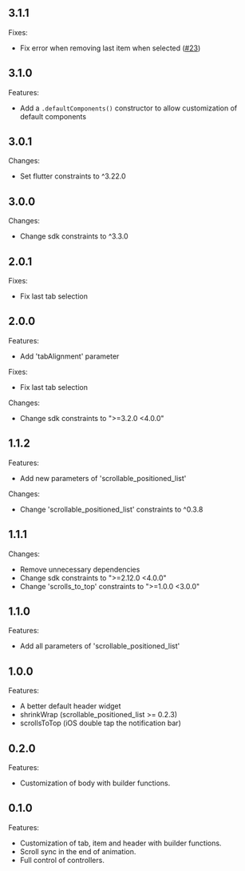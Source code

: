 ## 3.1.1

Fixes:
- Fix error when removing last item when selected ([#23](https://github.com/railson-ferreira/scrollable_list_tab_scroller/issues/23))

## 3.1.0

Features:
- Add a `.defaultComponents()` constructor to allow customization of default components

## 3.0.1

Changes:
- Set flutter constraints to ^3.22.0

## 3.0.0

Changes:
- Change sdk constraints to ^3.3.0

## 2.0.1

Fixes:
- Fix last tab selection

## 2.0.0

Features:
- Add 'tabAlignment' parameter

Fixes:
- Fix last tab selection

Changes:
- Change sdk constraints to ">=3.2.0 <4.0.0"

## 1.1.2

Features:
- Add new parameters of 'scrollable_positioned_list'

Changes:
- Change 'scrollable_positioned_list' constraints to ^0.3.8

## 1.1.1

Changes:
- Remove unnecessary dependencies
- Change sdk constraints to ">=2.12.0 <4.0.0"
- Change 'scrolls_to_top' constraints to ">=1.0.0 <3.0.0"

## 1.1.0

Features:
- Add all parameters of 'scrollable_positioned_list'

## 1.0.0

Features:
- A better default header widget
- shrinkWrap (scrollable_positioned_list >= 0.2.3)
- scrollsToTop (iOS double tap the notification bar)

## 0.2.0

Features:
- Customization of body with builder functions.

## 0.1.0

Features:
- Customization of tab, item and header with builder functions.
- Scroll sync in the end of animation.
- Full control of controllers.
